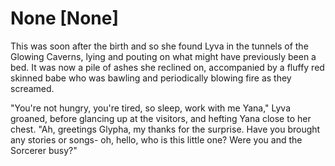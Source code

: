 # None [None]
This was soon after the birth and so she found Lyva in the tunnels of the Glowing Caverns, lying and pouting on what might have previously been a bed. It was now a pile of ashes she reclined on, accompanied by a fluffy red skinned babe who was bawling and periodically blowing fire as they screamed.     

"You're not hungry, you're tired, so sleep, work with me Yana," Lyva groaned, before glancing up at the visitors, and hefting Yana close to her chest. "Ah, greetings Glypha, my thanks for the surprise. Have you brought any stories or songs- oh, hello, who is this little one? Were you and the Sorcerer busy?"
